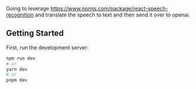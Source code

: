 Going to leverage https://www.npmjs.com/package/react-speech-recognition and translate the speech to text and then send it over to openai.

## Getting Started

First, run the development server:

```bash
npm run dev
# or
yarn dev
# or
pnpm dev
```
